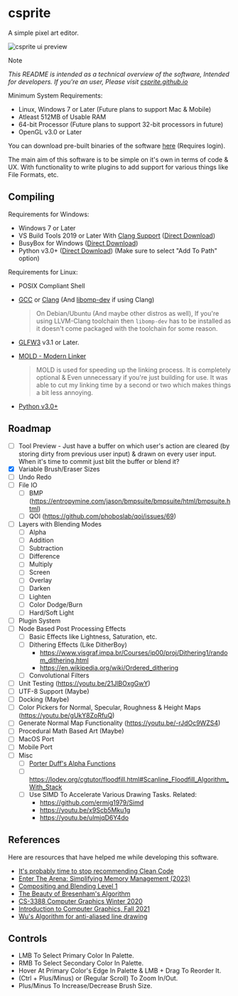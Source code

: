 # csprite
A simple pixel art editor.

![csprite ui preview](https://csprite.github.io/media/csprite-preview.png)

> [!NOTE]
> _This README is intended as a technical overview of
> the software, Intended for developers. If you're an user, Please
> visit [csprite.github.io](https://csprite.github.io)_

Minimum System Requirements:
- Linux, Windows 7 or Later (Future plans to support Mac & Mobile)
- Atleast 512MB of Usable RAM
- 64-bit Processor (Future plans to support 32-bit processors in future)
- OpenGL v3.0 or Later

You can download pre-built binaries of the software [here](https://github.com/csprite/csprite/actions/workflows/build.yml?query=branch%3Ac) (Requires login).

The main aim of this software is to be simple on it's own
in terms of code & UX. With functionality to write plugins
to add support for various things like File Formats, etc.

## Compiling

Requirements for Windows:
- Windows 7 or Later
- VS Build Tools 2019 or Later With [Clang Support](https://learn.microsoft.com/en-us/cpp/build/clang-support-msbuild)
  ([Direct Download](https://aka.ms/vs/16/release/vs_BuildTools.exe))
- BusyBox for Windows ([Direct Download](https://frippery.org/files/busybox/busybox.exe))
- Python v3.0+ ([Direct Download](https://www.python.org/downloads)) (Make sure to select "Add To Path" option)

Requirements for Linux:
- POSIX Compliant Shell
- [GCC](https://repology.org/project/gcc/versions) or [Clang](https://repology.org/project/clang/versions)
  (And [libomp-dev](https://packages.debian.org/search?keywords=libomp-dev) if using Clang)
  
  > On Debian/Ubuntu (And maybe other distros as well), If you're using LLVM-Clang
  > toolchain then `libomp-dev` has to be installed as it doesn't come packaged with
  > the toolchain for some reason.
- [GLFW3](https://repology.org/project/glfw/versions) v3.1 or Later.
- [MOLD - Modern Linker](https://github.com/rui314/mold)
  
  > MOLD is used for speeding up the linking process. It is completely optional & Even
  > unnecessary if you're just building for use. It was able to cut my linking time
  > by a second or two which makes things a bit less annoying.
- [Python v3.0+](https://repology.org/project/python3/versions)

## Roadmap
- [ ] Tool Preview - Just have a buffer on which user's action
      are cleared (by storing dirty from previous user input) &
      drawn on every user input. When it's time to commit just
      blit the buffer or blend it?
- [x] Variable Brush/Eraser Sizes
- [ ] Undo Redo
- [ ] File IO
  - [ ] BMP (<https://entropymine.com/jason/bmpsuite/bmpsuite/html/bmpsuite.html>)
  - [ ] QOI (<https://github.com/phoboslab/qoi/issues/69>)
- [ ] Layers with Blending Modes
  - [ ] Alpha
  - [ ] Addition
  - [ ] Subtraction
  - [ ] Difference
  - [ ] Multiply
  - [ ] Screen
  - [ ] Overlay
  - [ ] Darken
  - [ ] Lighten
  - [ ] Color Dodge/Burn
  - [ ] Hard/Soft Light
- [ ] Plugin System
- [ ] Node Based Post Processing Effects
  - [ ] Basic Effects like Lightness, Saturation, etc.
  - [ ] Dithering Effects (Like DitherBoy)
    - <https://www.visgraf.impa.br/Courses/ip00/proj/Dithering1/random_dithering.html>
    - <https://en.wikipedia.org/wiki/Ordered_dithering>
  - [ ] Convolutional Filters
- [ ] Unit Testing (<https://youtu.be/21JlBOxgGwY>)
- [ ] UTF-8 Support (Maybe)
- [ ] Docking (Maybe)
- [ ] Color Pickers for Normal, Specular, Roughness & Height Maps (<https://youtu.be/gUkY8ZoRfuQ>)
- [ ] Generate Normal Map Functionality (<https://youtu.be/-rJdOc9WZS4>)
- [ ] Procedural Math Based Art (Maybe)
- [ ] MacOS Port
- [ ] Mobile Port
- [ ] Misc
  - [ ] [Porter Duff's Alpha Functions](https://www.pismin.com/10.1145/800031.808606)
  - [ ] <https://lodev.org/cgtutor/floodfill.html#Scanline_Floodfill_Algorithm_With_Stack>
  - [ ] Use SIMD To Accelerate Various Drawing Tasks. Related:
    - <https://github.com/ermig1979/Simd>
    - <https://youtu.be/x9Scb5Mku1g>
    - <https://youtu.be/ulmjqD6Y4do>

## References

Here are resources that have helped me while developing
this software.

- [It's probably time to stop recommending Clean Code](https://qntm.org/clean)
- [Enter The Arena: Simplifying Memory Management (2023)](https://youtu.be/TZ5a3gCCZYo)
- [Compositing and Blending Level 1](https://www.w3.org/TR/compositing-1/)
- [The Beauty of Bresenham's Algorithm](https://zingl.github.io/bresenham.html)
- [CS-3388 Computer Graphics Winter 2020](https://www.csd.uwo.ca/~sbeauche/CS3388/CS3388-Bresenham.pdf)
- [Introduction to Computer Graphics, Fall 2021](https://github.com/cs123tas/projects/tree/master/brush)
- [Wu's Algorithm for anti-aliased line drawing](https://leetarxiv.substack.com/p/an-efficient-anti-aliasing-technique)

## Controls

- LMB To Select Primary Color In Palette.
- RMB To Select Secondary Color In Palette.
- Hover At Primary Color's Edge In Palette & LMB + Drag To Reorder It.
- (Ctrl + Plus/Minus) or (Regular Scroll) To Zoom In/Out.
- Plus/Minus To Increase/Decrease Brush Size.
